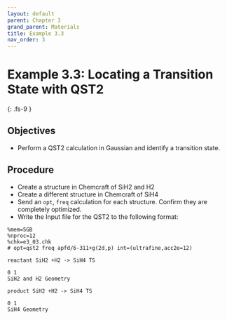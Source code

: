 ```yaml
---
layout: default
parent: Chapter 3
grand_parent: Materials
title: Example 3.3
nav_order: 3
---
```


# Example 3.3: Locating a Transition State with QST2
{: .fs-9 }

## Objectives
- Perform a QST2 calculation in Gaussian and identify a transition state.

## Procedure
- Create a structure in Chemcraft of SiH2 and H2
- Create a different structure in Chemcraft of SiH4
- Send an `opt`, `freq` calculation for each structure. Confirm they are completely optimized.
- Write the Input file for the QST2 to the following format:

```
%mem=5GB
%nproc=12
%chk=e3_03.chk
# opt=qst2 freq apfd/6-311+g(2d,p) int=(ultrafine,acc2e=12)

reactant SiH2 +H2 -> SiH4 TS

0 1
SiH2 and H2 Geometry

product SiH2 +H2 -> SiH4 TS

0 1
SiH4 Geometry


 

```
